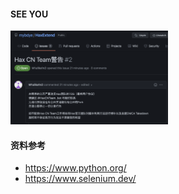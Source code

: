 #### SEE YOU

<img src=./wdnmd.png width=50% />

#### 资料参考
- https://www.python.org/
- https://www.selenium.dev/
